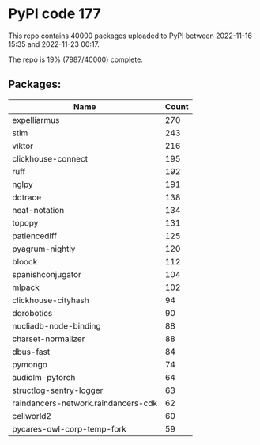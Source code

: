 # PyPI code 177

This repo contains 40000 packages uploaded to PyPI between 
2022-11-16 15:35 and 2022-11-23 00:17.

The repo is 19% (7987/40000) complete.

## Packages:

| Name  | Count |
| ----- | ----- |
| expelliarmus | 270 |
| stim | 243 |
| viktor | 216 |
| clickhouse-connect | 195 |
| ruff | 192 |
| nglpy | 191 |
| ddtrace | 138 |
| neat-notation | 134 |
| topopy | 131 |
| patiencediff | 125 |
| pyagrum-nightly | 120 |
| bloock | 112 |
| spanishconjugator | 104 |
| mlpack | 102 |
| clickhouse-cityhash | 94 |
| dqrobotics | 90 |
| nucliadb-node-binding | 88 |
| charset-normalizer | 88 |
| dbus-fast | 84 |
| pymongo | 74 |
| audiolm-pytorch | 64 |
| structlog-sentry-logger | 63 |
| raindancers-network.raindancers-cdk | 62 |
| cellworld2 | 60 |
| pycares-owl-corp-temp-fork | 59 |


